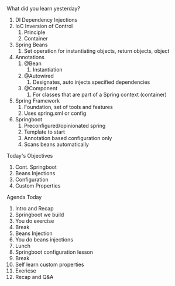 What did you learn yesterday?

1. DI Dependency Injections
2. IoC Inversion of Control 
   1. Principle
   2. Container
3. Spring Beans
   1. Set operation for instantiating objects, return objects, object
4. Annotations
   1. @Bean
      1. Instantiation
   2. @Autowired
      1. Designates, auto injects specified dependencies
   3. @Component
      1. For classes that are part of a Spring context (container)
5. Spring Framework
   1. Foundation, set of tools and features
   2. Uses spring.xml or config
6. Springboot
   1. Preconfigured/opinionated spring
   2. Template to start
   3. Annotation based configuration only
   4. Scans beans automatically 


Today's Objectives

1. Cont. Springboot
2. Beans Injections
3. Configuration
4. Custom Properties


Agenda Today

1. Intro and Recap
2. Springboot we build
3. You do exercise
4. Break
5. Beans Injection
6. You do beans injections
7. Lunch
8. Springboot configuration lesson
9. Break
10. Self learn custom properties
11. Exericse
12. Recap and Q&A
